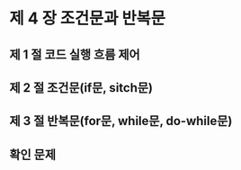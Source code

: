 # 제 4 장  조건문과 반복문
## 제 1 절  코드 실행 흐름 제어

## 제 2 절  조건문(if문, sitch문)

## 제 3 절  반복문(for문, while문, do-while문)

## 확인 문제
